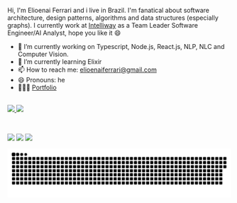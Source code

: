 Hi, I'm Elioenai Ferrari and i live in Brazil. I'm fanatical about software architecture, design patterns, algorithms and data structures (especially graphs). I currently work at [Intelliway](https://intelliway.com.br) as a Team Leader Software Engineer/AI Analyst, hope you like it 😄

- 🔭 I’m currently working on Typescript, Node.js, React.js, NLP, NLC and Computer Vision.
- 🌱 I’m currently learning Elixir
- 📫 How to reach me: elioenaiferrari@gmail.com
- 😄 Pronouns: he
- 👨🏽‍💻 [Portfolio](https://elioenai-ferrari.herokuapp.com)
  <br/>
  <br/>

<link rel="stylesheet" href="https://cdn.jsdelivr.net/gh/devicons/devicon@v2.13.0/devicon.min.css">

<div>
  <a href="https://github.com/ElioenaiFerrari">
  <img height="180em" src="https://github-readme-stats.vercel.app/api?username=ElioenaiFerrari&show_icons=true&theme=dracula&include_all_commits=true&count_private=true"/>
  <img height="180em" src="https://github-readme-stats.vercel.app/api/top-langs/?username=ElioenaiFerrari&layout=compact&langs_count=7&theme=dracula"/>
</div>

<div style="display: inline_block"><br>
  <i class="devicon-linux-plain colored"></i>
  <i class="devicon-javascript-plain colored"></i>
  <i class="devicon-typescript-plain colored"></i>
  <i class="devicon-nodejs-plain colored"></i>
  <i class="devicon-nestjs-plain colored"></i>
  <i class="devicon-adonisjs-plain colored"></i>
  <i class="devicon-vuejs-plain colored"></i>
  <i class="devicon-nuxtjs-plain colored"></i>
  <i class="devicon-react-plain colored"></i>
  <i class="devicon-nextjs-plain colored"></i>
  <i class="devicon-elixir-plain colored"></i>
  <i class="devicon-phoenix-plain colored"></i>
  <i class="devicon-python-plain colored"></i>
  <i class="devicon-mongodb-plain colored"></i>
  <i class="devicon-postgresql-plain colored"></i>
  <i class="devicon-apachekafka-original"></i>
  <i class="devicon-redis-original"></i>
  <i class="devicon-docker-plain colored"></i>
  <i class="devicon-kubernetes-plain colored"></i>
  <i class="devicon-googlecloud-plain colored"></i>
  <i class="devicon-heroku-plain colored"></i>
</div>
  
  ##
 
<div> 
  <a href="https://instagram.com/elioenai_ferrari" target="_blank"><img src="https://img.shields.io/badge/-Instagram-%23E4405F?style=for-the-badge&logo=instagram&logoColor=white" target="_blank"></a>
  <a href = "mailto:elioenaiferrari@gmail.com"><img src="https://img.shields.io/badge/-Gmail-%23333?style=for-the-badge&logo=gmail&logoColor=white" target="_blank"></a>
  <a href="https://www.linkedin.com/in/elioenai-ferrari-9a90a6173" target="_blank"><img src="https://img.shields.io/badge/-LinkedIn-%230077B5?style=for-the-badge&logo=linkedin&logoColor=white" target="_blank"></a> 
 
   ![Snake animation](https://github.com/ElioenaiFerrari/ElioenaiFerrari/blob/output/github-contribution-grid-snake.svg)  
</div>

